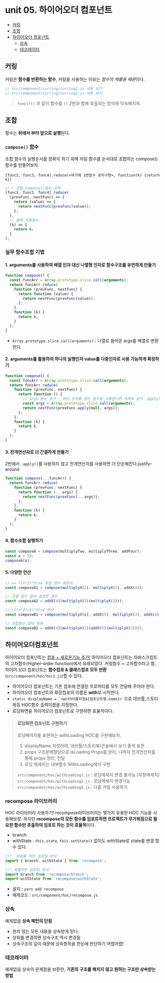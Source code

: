 # unit 05. 하이어오더 컴포넌트

- [커링](##커링)
- [조합](##조합)
- [하이어오더 컴포넌트](##하이어오더컴포넌트)
  - [상속](##상속)
  - [데코레이터](##데코레이터)

## 커링

커링은 **함수를 반환하는 함수**, 커링을 사용하는 이유는 *함수의 재활용 때문*이다.

```js
// src/component/curring/curring1.js 내용 보기
// src/component/curring/curring2.js 내용 보기
```

> `func()()` 과 같이 함수를 `()` 2번과 함께 호출되는 방식에 익숙해지자.

## 조합

함수는 **뒤에서 부터 앞으로 실행**된다.

### `compose()` 함수

조합 함수의 실행순서를 정확히 하기 위해 커링 함수를 순서대로 조합하는 compose() 함수를 만들어보자.

`[func2, func3, func4].reduce(<여기에 1번함수 로직구현>, function(k) {return k})`

```js
// * 조합 compose()함수 로직
[func2, func3, func4].reduce(
  (prevFunc, nextFunc) => {
    return (value) => {
      return nextFunc(prevFunc(value));
    };
  },
  // 콜백 익명함수
  (k) => {
    return k;
  }
);
```

### 실무 함수조합 기법

#### 1. arguments를 사용하여 배열 인자 대신 나열형 인자로 함수구조를 유연하게 만들기

```js
function compose() {
  const funcArr = Array.prototype.slice.call(arguments);
  return funcArr.reduce(
    function (prevFunc, nextFunc) {
      return function (value) {
        return nextFunc(prevFunc(value));
      };
    },
    function (k) {
      return k;
    }
  );
}
```

- `Array.prototype.slice.call(arguments)` : 나열로 들어온 args를 배열로 변환한다.

#### 2. arguments를 활용하여 하나의 실행인자 value를 다중인자로 사용 가능하게 확장하기

```js
function compose() {
  const funcArr = Array.prototype.slice.call(arguments);
  return funcArr.reduce(
    function (prevFunc, nextFunc) {
      return function () {
        // args 변수 추가 : 여러 인자를 받는 함수를 사용한다면 아래와 같이 .apply()를 사용한다.
        const args = Array.prototype.slice.call(arguments);
        return nextFunc(prevFunc.apply(null, args));
      };
    },
    function (k) {
      return k;
    }
  );
}
```

#### 3. 전개연산자로 더 간결하게 만들기

2번에서 `.apply()`를 사용하지 않고 전개연산자를 사용하면 더 단순해진다.justify-around

```js
function compose(...funcArr) {
  return funcArr.reduce(
    function (prevFunc, nextFunc) {
      return function (...args) {
        return nextFunc(prevFunc(...args));
      };
    },
    function (k) {
      return k;
    }
  );
}
```

#### 4. 함수조합 실행하기

```js
const composeA = compose(multiplyTwo, multiplyThree, addFour);
const x = 10;
composeA(x);
```

#### 5. 다양한 연산

```js
// => ((x*2)*3)+4 동일 함수 표현식
const composeA1 = compose(multiplyX(2), multiplyX(3), addX(4));

// 조합 함수 없이 표현한 경우
const composeA2 = addX(4)(multiplyX(3)(multiplyX(2)));

// (((x*2)+5)*3)+4 연산
const composeB1 = compose(multiplyX(x), addX(5), multiplyX(3), addX(4));

// 조합함수 없이 표현
const composeB2 = addX(4)(multiplyX(3)(addX(5)(multiplyX(2))));
```

## 하이어오더컴포넌트

하이어오더 컴포넌트는 <u>컴포 + 새로운기능 추가!</u> 하이어오더 컴포넌트는 자바스크립트의 고차함수(Higher-order function)에서 유래되었다. 커링함수 = 고차함수라고 함. 하이어 오더 컴포넌트는 **함수컴포 & 클래스컴포 모두 반환**(`src/component/hoc/hoc1.js`)할 수 있다.

- 하이어오더 컴포넌트는 기존 컴포에 연결된 프로퍼티를 모두 전달해 주어야 한다.
- 하이어오더 컴포넌트와 확장컴포의 이름은 **with**로 시작한다.
- `` static displayName = `<with이름지정${컴포넌트명.name}>` ``으로 데브툴,스토리북등 HOC함수 출력이름을 지정한다.
- 로딩화면을 하이어오더 컴포넌트로 구현하면 효율적이다.

> #### 로딩화면 컴포넌트 구현하기
>
> 로딩페이지를 표현하는 withLoading HOC를 구현해보자.
>
> 1. displayName 지정하여, 데브툴/스토리북/콘솔에서 보기 좋게 표현
> 2. props 구조분해할당으로 isLoading Props를 분리, 나머지 전개연산자를 통해 props 정리, 전달
> 3. 로딩 메세지는 내부함수 WithLoading에서 구현
>
> `src/component/hoc/withLoading1.js` : 로딩메세지 변경 불가능 (지정메세지)
> `src/component/hoc/withLoading2.js` : 로딩메세지 변경가능
> `src/component/hoc/withLoading3.js` : 다중 커링 사용하기

### recompose 라이브러리

HOC 라이브러리 사용하기! recompose라이브러리는 몇가지 유용한 HOC 기능을 사용해보쟝. 하지만 **recompose의 모든 함수를 임포트하면 프로젝트가 무거워짐으로 필요한 함수만 추출하여 임포트 하는 것이 효율적**이다.

- branch
- withState : `this.state`, `this.setState()` 없이도 withState로 state를 변경 할 수 있다.

```js
//!  비효율 적인 임포팅 방식
import { branch, withState } from 'recompose';

//! 효율적인 임포팅 방식
import branch from 'recompose/branch';
import withState from 'recompose/withState';
```

- 설치 : `yarn add recompose`
- 예제코드 : `src/component/hoc/recompose.js`

### 상속

예제없음
**상속 패턴의 단점**

- 원치 않는 모든 내용을 상속받게 된다.
- 상위를 변경하면 상속구조 역시 변경됨
- 상속구조의 깊이 때문에 상속항목을 한눈에 판단하기 어렵어렵!

### 데코레이터

예제없음
상속의 문제점을 보환한, **기존의 구조를 해치지 않고 원하는 구조만 상속받는 방법**
